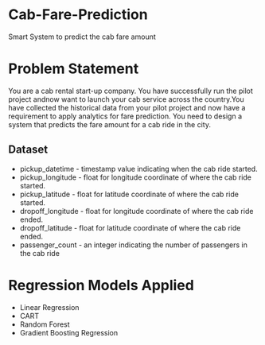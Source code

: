 # Cab-Fare-Prediction
Smart System to predict the cab fare amount

# Problem Statement
You are a cab rental start-up company. You have successfully run the pilot project andnow want to launch your cab service across the country.You have collected the historical data from your pilot project and now have a requirement to apply analytics for fare prediction. You need to design a system that predicts the fare amount for a cab ride in the city.

## Dataset
* pickup_datetime - timestamp value indicating when the cab ride started.
* pickup_longitude - float for longitude coordinate of where the cab ride started.
* pickup_latitude - float for latitude coordinate of where the cab ride started.
* dropoff_longitude - float for longitude coordinate of where the cab ride ended.
* dropoff_latitude - float for latitude coordinate of where the cab ride ended.
* passenger_count - an integer indicating the number of passengers in the cab ride

# Regression Models Applied
* Linear Regression
* CART
* Random Forest
* Gradient Boosting Regression
